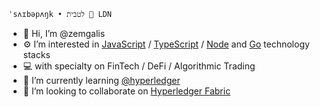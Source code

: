 ```
ˈsʌɪbəpʌŋk • לטבית 📍 LDN
```
- 👋 Hi, I’m @zemgalis 
- ⚙️ I’m interested in [JavaScript](https://developer.mozilla.org/en-US/docs/Web/JavaScript) / [TypeScript](https://www.typescriptlang.org/) / [Node](https://nodejs.org/en/) and [Go](https://go.dev/) technology stacks
- 💻 with specialty on FinTech / DeFi / Algorithmic Trading
- 🌱 I’m currently learning [@hyperledger](https://github.com/hyperledger)
- 💞️ I’m looking to collaborate on [Hyperledger Fabric](https://github.com/hyperledger/fabric)

